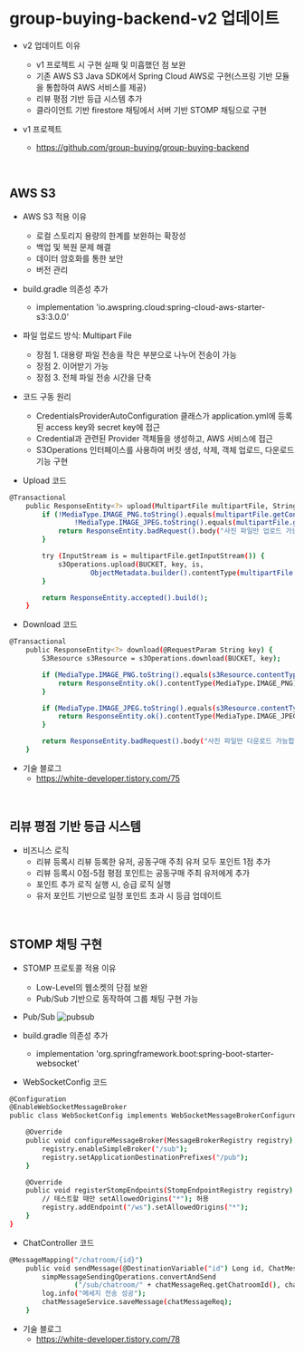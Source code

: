 # group-buying-backend-v2 업데이트

* v2 업데이트 이유
  - v1 프로젝트 시 구현 실패 및 미흡했던 점 보완
  - 기존 AWS S3 Java SDK에서 Spring Cloud AWS로 구현(스프링 기반 모듈을 통합하여 AWS 서비스를 제공)
  - 리뷰 평점 기반 등급 시스템 추가
  - 클라이언트 기반 firestore 채팅에서 서버 기반 STOMP 채팅으로 구현

* v1 프로젝트
  - https://github.com/group-buying/group-buying-backend

<br>

## AWS S3

* AWS S3 적용 이유
  - 로컬 스토리지 용량의 한계를 보완하는 확장성
  - 백업 및 복원 문제 해결
  - 데이터 암호화를 통한 보안
  - 버전 관리 

* build.gradle 의존성 추가
  - implementation 'io.awspring.cloud:spring-cloud-aws-starter-s3:3.0.0'

* 파일 업로드 방식: Multipart File
  - 장점 1. 대용량 파일 전송을 작은 부분으로 나누어 전송이 가능
  - 장점 2. 이어받기 가능
  - 장점 3. 전체 파일 전송 시간을 단축

* 코드 구동 원리
  - CredentialsProviderAutoConfiguration 클래스가 application.yml에 등록된 access key와 secret key에 접근
  - Credential과 관련된 Provider 객체들을 생성하고, AWS 서비스에 접근
  - S3Operations 인터페이스를 사용하여 버킷 생성, 삭제, 객체 업로드, 다운로드 기능 구현

* Upload 코드
``` bash
@Transactional
    public ResponseEntity<?> upload(MultipartFile multipartFile, String key) throws IOException {
        if (!MediaType.IMAGE_PNG.toString().equals(multipartFile.getContentType()) &&
                !MediaType.IMAGE_JPEG.toString().equals(multipartFile.getContentType())) {
            return ResponseEntity.badRequest().body("사진 파일만 업로드 가능합니다");
        }

        try (InputStream is = multipartFile.getInputStream()) {
            s3Operations.upload(BUCKET, key, is,
                    ObjectMetadata.builder().contentType(multipartFile.getContentType()).build());
        }

        return ResponseEntity.accepted().build();
    }
```

* Download 코드
``` bash
@Transactional
    public ResponseEntity<?> download(@RequestParam String key) {
        S3Resource s3Resource = s3Operations.download(BUCKET, key);

        if (MediaType.IMAGE_PNG.toString().equals(s3Resource.contentType())) {
            return ResponseEntity.ok().contentType(MediaType.IMAGE_PNG).body(s3Resource);
        }

        if (MediaType.IMAGE_JPEG.toString().equals(s3Resource.contentType())) {
            return ResponseEntity.ok().contentType(MediaType.IMAGE_JPEG).body(s3Resource);
        }

        return ResponseEntity.badRequest().body("사진 파일만 다운로드 가능합니다");
    }
```

* 기술 블로그
  - https://white-developer.tistory.com/75

<br>

## 리뷰 평점 기반 등급 시스템

* 비즈니스 로직
  - 리뷰 등록시 리뷰 등록한 유저, 공동구매 주최 유저 모두 포인트 1점 추가
  - 리뷰 등록시 0점-5점 평점 포인트는 공동구매 주최 유저에게 추가
  - 포인트 추가 로직 실행 시, 승급 로직 실행
  - 유저 포인트 기반으로 일정 포인트 초과 시 등급 업데이트

<br>

## STOMP 채팅 구현

* STOMP 프로토콜 적용 이유
  - Low-Level의 웹소켓의 단점 보완
  - Pub/Sub 기반으로 동작하여 그룹 채팅 구현 가능

* Pub/Sub
![pubsub](https://github.com/Hoseok-Seong/Spring-STOMP-RabbitMQ/assets/93416157/845b1550-32e8-400f-819e-451337166087)

* build.gradle 의존성 추가
  - implementation 'org.springframework.boot:spring-boot-starter-websocket'

* WebSocketConfig 코드
``` bash
@Configuration
@EnableWebSocketMessageBroker
public class WebSocketConfig implements WebSocketMessageBrokerConfigurer {

    @Override
    public void configureMessageBroker(MessageBrokerRegistry registry) {
        registry.enableSimpleBroker("/sub");
        registry.setApplicationDestinationPrefixes("/pub");
    }

    @Override
    public void registerStompEndpoints(StompEndpointRegistry registry) {
        // 테스트할 때만 setAllowedOrigins("*"); 허용
        registry.addEndpoint("/ws").setAllowedOrigins("*");
    }
}
```

* ChatController 코드
``` bash
@MessageMapping("/chatroom/{id}")
    public void sendMessage(@DestinationVariable("id") Long id, ChatMessageReq chatMessageReq) {
        simpMessageSendingOperations.convertAndSend
                ("/sub/chatroom/" + chatMessageReq.getChatroomId(), chatMessageReq);
        log.info("메세지 전송 성공");
        chatMessageService.saveMessage(chatMessageReq);
    }
```

* 기술 블로그
  - https://white-developer.tistory.com/78

